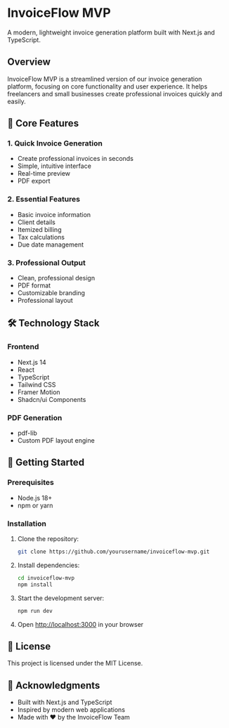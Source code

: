 # InvoiceFlow MVP

A modern, lightweight invoice generation platform built with Next.js and TypeScript.

## Overview
InvoiceFlow MVP is a streamlined version of our invoice generation platform, focusing on core functionality and user experience. It helps freelancers and small businesses create professional invoices quickly and easily.

## 🌟 Core Features

### 1. Quick Invoice Generation
- Create professional invoices in seconds
- Simple, intuitive interface
- Real-time preview
- PDF export

### 2. Essential Features
- Basic invoice information
- Client details
- Itemized billing
- Tax calculations
- Due date management

### 3. Professional Output
- Clean, professional design
- PDF format
- Customizable branding
- Professional layout

## 🛠️ Technology Stack

### Frontend
- Next.js 14
- React
- TypeScript
- Tailwind CSS
- Framer Motion
- Shadcn/ui Components

### PDF Generation
- pdf-lib
- Custom PDF layout engine

## 🚀 Getting Started

### Prerequisites
- Node.js 18+
- npm or yarn

### Installation
1. Clone the repository:
   ```bash
   git clone https://github.com/yourusername/invoiceflow-mvp.git
   ```

2. Install dependencies:
   ```bash
   cd invoiceflow-mvp
   npm install
   ```

3. Start the development server:
   ```bash
   npm run dev
   ```

4. Open [http://localhost:3000](http://localhost:3000) in your browser

## 📝 License
This project is licensed under the MIT License.

## 🙏 Acknowledgments
- Built with Next.js and TypeScript
- Inspired by modern web applications
- Made with ❤️ by the InvoiceFlow Team
